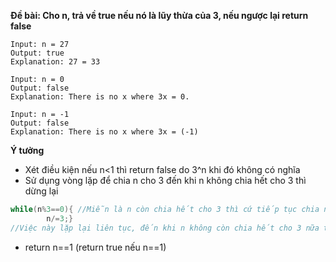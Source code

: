 **Đề bài: Cho n, trả về true nếu nó là lũy thừa của 3, nếu ngược lại return false**
```
Input: n = 27
Output: true
Explanation: 27 = 33

Input: n = 0
Output: false
Explanation: There is no x where 3x = 0.

Input: n = -1
Output: false
Explanation: There is no x where 3x = (-1)
```
**Ý tưởng**
- Xét điều kiện nếu n<1 thì return false do 3^n khi đó không có nghĩa
- Sử dụng vòng lặp để chia n cho 3 đến khi n không chia hết cho 3 thì dừng lại

```cpp
while(n%3==0){ //Miễn là n còn chia hết cho 3 thì cứ tiếp tục chia n cho 3
        n/=3;}
//Việc này lặp lại liên tục, đến khi n không còn chia hết cho 3 nữa thì dừng lại
```
- return n==1 (return true nếu n==1)
